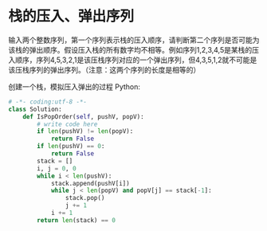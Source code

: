 # 栈的压入、弹出序列

输入两个整数序列，第一个序列表示栈的压入顺序，请判断第二个序列是否可能为该栈的弹出顺序。假设压入栈的所有数字均不相等。例如序列1,2,3,4,5是某栈的压入顺序，序列4,5,3,2,1是该压栈序列对应的一个弹出序列，但4,3,5,1,2就不可能是该压栈序列的弹出序列。（注意：这两个序列的长度是相等的）

创建一个栈，模拟压入弹出的过程
Python:
```python
# -*- coding:utf-8 -*-
class Solution:
    def IsPopOrder(self, pushV, popV):
        # write code here
        if len(pushV) != len(popV):
            return False
        if len(pushV) == 0:
            return False
        stack = []
        i, j = 0, 0
        while i < len(pushV):
            stack.append(pushV[i])
            while j < len(popV) and popV[j] == stack[-1]:
                stack.pop()
                j += 1
            i += 1
        return len(stack) == 0
```
